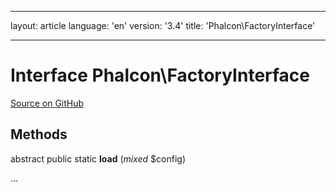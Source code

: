 * * *

layout: article language: 'en' version: '3.4' title: 'Phalcon\FactoryInterface'

* * *

# Interface **Phalcon\FactoryInterface**

<a href="https://github.com/phalcon/cphalcon/tree/v3.4.0/phalcon/factoryinterface.zep" class="btn btn-default btn-sm">Source on GitHub</a>

## Methods

abstract public static **load** (*mixed* $config)

...